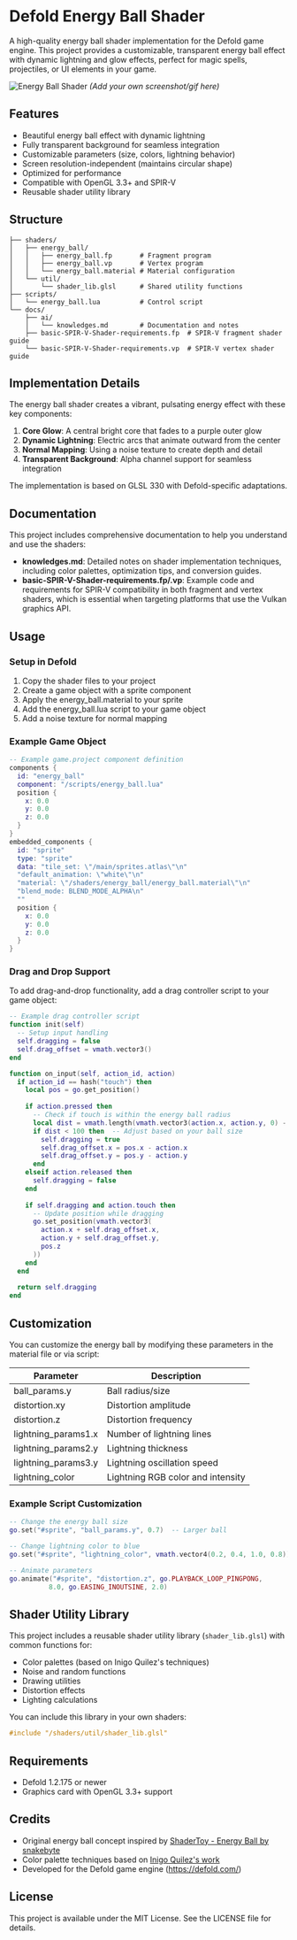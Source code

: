 # Defold Energy Ball Shader

A high-quality energy ball shader implementation for the Defold game engine. This project provides a customizable, transparent energy ball effect with dynamic lightning and glow effects, perfect for magic spells, projectiles, or UI elements in your game.

![Energy Ball Shader](https://i.imgur.com/example.gif) *(Add your own screenshot/gif here)*

## Features

- Beautiful energy ball effect with dynamic lightning
- Fully transparent background for seamless integration
- Customizable parameters (size, colors, lightning behavior)
- Screen resolution-independent (maintains circular shape)
- Optimized for performance
- Compatible with OpenGL 3.3+ and SPIR-V
- Reusable shader utility library

## Structure

```
├── shaders/
│   ├── energy_ball/
│   │   ├── energy_ball.fp       # Fragment program
│   │   ├── energy_ball.vp       # Vertex program
│   │   └── energy_ball.material # Material configuration
│   └── util/
│       └── shader_lib.glsl      # Shared utility functions
├── scripts/
│   └── energy_ball.lua          # Control script
└── docs/
    ├── ai/
    │   └── knowledges.md        # Documentation and notes
    ├── basic-SPIR-V-Shader-requirements.fp  # SPIR-V fragment shader guide
    └── basic-SPIR-V-Shader-requirements.vp  # SPIR-V vertex shader guide
```

## Implementation Details

The energy ball shader creates a vibrant, pulsating energy effect with these key components:

1. **Core Glow**: A central bright core that fades to a purple outer glow
2. **Dynamic Lightning**: Electric arcs that animate outward from the center
3. **Normal Mapping**: Using a noise texture to create depth and detail
4. **Transparent Background**: Alpha channel support for seamless integration

The implementation is based on GLSL 330 with Defold-specific adaptations.

## Documentation

This project includes comprehensive documentation to help you understand and use the shaders:

- **knowledges.md**: Detailed notes on shader implementation techniques, including color palettes, optimization tips, and conversion guides.
- **basic-SPIR-V-Shader-requirements.fp/.vp**: Example code and requirements for SPIR-V compatibility in both fragment and vertex shaders, which is essential when targeting platforms that use the Vulkan graphics API.

## Usage

### Setup in Defold

1. Copy the shader files to your project
2. Create a game object with a sprite component
3. Apply the energy_ball.material to your sprite
4. Add the energy_ball.lua script to your game object
5. Add a noise texture for normal mapping

### Example Game Object

```lua
-- Example game.project component definition
components {
  id: "energy_ball"
  component: "/scripts/energy_ball.lua"
  position {
    x: 0.0
    y: 0.0
    z: 0.0
  }
}
embedded_components {
  id: "sprite"
  type: "sprite"
  data: "tile_set: \"/main/sprites.atlas\"\n"
  "default_animation: \"white\"\n"
  "material: \"/shaders/energy_ball/energy_ball.material\"\n"
  "blend_mode: BLEND_MODE_ALPHA\n"
  ""
  position {
    x: 0.0
    y: 0.0
    z: 0.0
  }
}
```

### Drag and Drop Support

To add drag-and-drop functionality, add a drag controller script to your game object:

```lua
-- Example drag controller script
function init(self)
  -- Setup input handling
  self.dragging = false
  self.drag_offset = vmath.vector3()
end

function on_input(self, action_id, action)
  if action_id == hash("touch") then
    local pos = go.get_position()
    
    if action.pressed then
      -- Check if touch is within the energy ball radius
      local dist = vmath.length(vmath.vector3(action.x, action.y, 0) - pos)
      if dist < 100 then  -- Adjust based on your ball size
        self.dragging = true
        self.drag_offset.x = pos.x - action.x
        self.drag_offset.y = pos.y - action.y
      end
    elseif action.released then
      self.dragging = false
    end
    
    if self.dragging and action.touch then
      -- Update position while dragging
      go.set_position(vmath.vector3(
        action.x + self.drag_offset.x,
        action.y + self.drag_offset.y,
        pos.z
      ))
    end
  end
  
  return self.dragging
end
```

## Customization

You can customize the energy ball by modifying these parameters in the material file or via script:

| Parameter | Description |
|-----------|-------------|
| ball_params.y | Ball radius/size |
| distortion.xy | Distortion amplitude |
| distortion.z | Distortion frequency |
| lightning_params1.x | Number of lightning lines |
| lightning_params2.y | Lightning thickness |
| lightning_params3.y | Lightning oscillation speed |
| lightning_color | Lightning RGB color and intensity |

### Example Script Customization

```lua
-- Change the energy ball size
go.set("#sprite", "ball_params.y", 0.7)  -- Larger ball

-- Change lightning color to blue
go.set("#sprite", "lightning_color", vmath.vector4(0.2, 0.4, 1.0, 0.8))

-- Animate parameters
go.animate("#sprite", "distortion.z", go.PLAYBACK_LOOP_PINGPONG, 
          8.0, go.EASING_INOUTSINE, 2.0)
```

## Shader Utility Library

This project includes a reusable shader utility library (`shader_lib.glsl`) with common functions for:

- Color palettes (based on Inigo Quilez's techniques)
- Noise and random functions
- Drawing utilities
- Distortion effects
- Lighting calculations

You can include this library in your own shaders:

```glsl
#include "/shaders/util/shader_lib.glsl"
```

## Requirements

- Defold 1.2.175 or newer
- Graphics card with OpenGL 3.3+ support

## Credits

- Original energy ball concept inspired by [ShaderToy - Energy Ball by snakebyte](https://www.shadertoy.com/view/lfycz3)
- Color palette techniques based on [Inigo Quilez's work](https://iquilezles.org/articles/palettes/)
- Developed for the Defold game engine (https://defold.com/)

## License

This project is available under the MIT License. See the LICENSE file for details.
